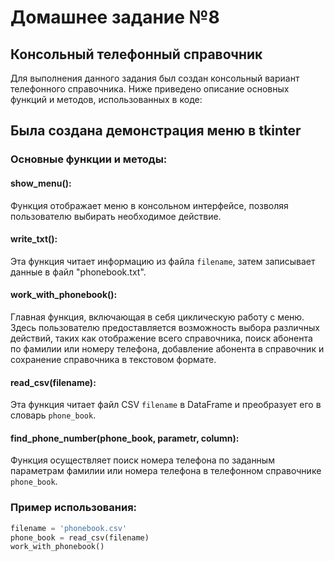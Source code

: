 # Домашнее задание №8

## Консольный телефонный справочник

Для выполнения данного задания был создан консольный вариант телефонного справочника. Ниже приведено описание основных функций и методов, использованных в коде:

## Была создана демонстрация меню в tkinter


### Основные функции и методы:

#### show_menu():
Функция отображает меню в консольном интерфейсе, позволяя пользователю выбирать необходимое действие.

#### write_txt():
Эта функция читает информацию из файла `filename`, затем записывает данные в файл "phonebook.txt".

#### work_with_phonebook():
Главная функция, включающая в себя циклическую работу с меню. Здесь пользователю предоставляется возможность выбора различных действий, таких как отображение всего справочника, поиск абонента по фамилии или номеру телефона, добавление абонента в справочник и сохранение справочника в текстовом формате.

#### read_csv(filename):
Эта функция читает файл CSV `filename` в DataFrame и преобразует его в словарь `phone_book`.

#### find_phone_number(phone_book, parametr, column):
Функция осуществляет поиск номера телефона по заданным параметрам фамилии или номера телефона в телефонном справочнике `phone_book`.

### Пример использования:

```python
filename = 'phonebook.csv'
phone_book = read_csv(filename)
work_with_phonebook()
